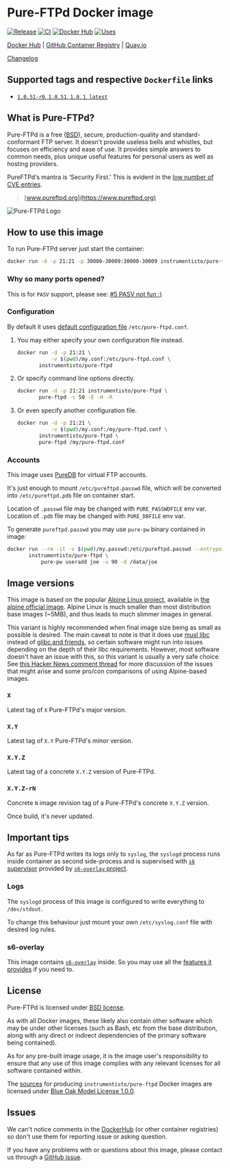 Pure-FTPd Docker image
======================

[![Release](https://img.shields.io/github/v/release/instrumentisto/pure-ftpd-docker-image "Release")](https://github.com/instrumentisto/pure-ftpd-docker-image/releases)
[![CI](https://github.com/instrumentisto/pure-ftpd-docker-image/workflows/CI/badge.svg?branch=master "CI")](https://github.com/instrumentisto/pure-ftpd-docker-image/actions?query=workflow%3ACI+branch%3Amaster)
[![Docker Hub](https://img.shields.io/docker/pulls/instrumentisto/pure-ftpd?label=Docker%20Hub%20pulls "Docker Hub pulls")](https://hub.docker.com/r/instrumentisto/pure-ftpd)
[![Uses](https://img.shields.io/badge/uses-s6--overlay-blue.svg "Uses s6-overlay")](https://github.com/just-containers/s6-overlay)

[Docker Hub](https://hub.docker.com/r/instrumentisto/pure-ftpd)
| [GitHub Container Registry](https://github.com/orgs/instrumentisto/packages/container/package/pure-ftpd)
| [Quay.io](https://quay.io/repository/instrumentisto/pure-ftpd)

[Changelog](https://github.com/instrumentisto/pure-ftpd-docker-image/blob/master/CHANGELOG.md)




## Supported tags and respective `Dockerfile` links

- [`1.0.51-r0`, `1.0.51`, `1.0`, `1`, `latest`][201]




## What is Pure-FTPd?

Pure-FTPd is a free ([BSD][91]), secure, production-quality and standard-conformant FTP server. It doesn't provide useless bells and whistles, but focuses on efficiency and ease of use. It provides simple answers to common needs, plus unique useful features for personal users as well as hosting providers.

PureFTPd‘s mantra is ‘Security First.’ This is evident in the [low number of CVE entries][101].

> [www.pureftpd.org](https://www.pureftpd.org)

![Pure-FTPd Logo](https://www.pureftpd.org/images/pure-ftpd.png)




## How to use this image

To run Pure-FTPd server just start the container: 
```bash
docker run -d -p 21:21 -p 30000-30009:30000-30009 instrumentisto/pure-ftpd
```


### Why so many ports opened?
    
This is for `PASV` support, please see: [#5 PASV not fun :)][12]


### Configuration

By default it uses [default configuration file][10] `/etc/pure-ftpd.conf`.

1. You may either specify your own configuration file instead.

    ```bash
    docker run -d -p 21:21 \
               -v $(pwd)/my.conf:/etc/pure-ftpd.conf \
           instrumentisto/pure-ftpd
    ```

2. Or specify command line options directly.

    ```bash
    docker run -d -p 21:21 instrumentisto/pure-ftpd \
           pure-ftpd -c 50 -E -H -R
    ```
    
3. Or even specify another configuration file.

    ```bash
    docker run -d -p 21:21 \
               -v $(pwd)/my.conf:/my/pure-ftpd.conf \
           instrumentisto/pure-ftpd \
           pure-ftpd /my/pure-ftpd.conf
    ```


### Accounts

This image uses [PureDB][11] for virtual FTP accounts.

It's just enough to mount `/etc/pureftpd.passwd` file, which will be converted into `/etc/pureftpd.pdb` file on container start.

Location of `.passwd` file may be changed with `PURE_PASSWDFILE` env var. Location of `.pdb` file may be changed with `PURE_DBFILE` env var.

To generate `pureftpd.passwd` you may use `pure-pw` binary contained in image:
```bash
docker run --rm -it -v $(pwd)/my.passwd:/etc/pureftpd.passwd --entrypoint sh \
       instrumentisto/pure-ftpd \
           pure-pw useradd joe -u 90 -d /data/joe
```




## Image versions

This image is based on the popular [Alpine Linux project][1], available in [the alpine official image][2]. Alpine Linux is much smaller than most distribution base images (~5MB), and thus leads to much slimmer images in general.

This variant is highly recommended when final image size being as small as possible is desired. The main caveat to note is that it does use [musl libc][4] instead of [glibc and friends][5], so certain software might run into issues depending on the depth of their libc requirements. However, most software doesn't have an issue with this, so this variant is usually a very safe choice. See [this Hacker News comment thread][6] for more discussion of the issues that might arise and some pro/con comparisons of using Alpine-based images.


### `X`

Latest tag of `X` Pure-FTPd's major version.


### `X.Y`

Latest tag of `X.Y` Pure-FTPd's minor version.


### `X.Y.Z`

Latest tag of a concrete `X.Y.Z` version of Pure-FTPd.


### `X.Y.Z-rN`

Concrete `N` image revision tag of a Pure-FTPd's concrete `X.Y.Z` version.

Once build, it's never updated.




## Important tips

As far as Pure-FTPd writes its logs only to `syslog`, the `syslogd` process runs inside container as second side-process and is supervised with [`s6` supervisor][20] provided by [`s6-overlay` project][21].


### Logs

The `syslogd` process of this image is configured to write everything to `/dev/stdout`.

To change this behaviour just mount your own `/etc/syslog.conf` file with desired log rules.


### s6-overlay

This image contains [`s6-overlay`][21] inside. So you may use all the [features it provides][22] if you need to.




## License

Pure-FTPd is licensed under [BSD license][92].

As with all Docker images, these likely also contain other software which may be under other licenses (such as Bash, etc from the base distribution, along with any direct or indirect dependencies of the primary software being contained).

As for any pre-built image usage, it is the image user's responsibility to ensure that any use of this image complies with any relevant licenses for all software contained within.

The [sources][90] for producing `instrumentisto/pure-ftpd` Docker images are licensed under [Blue Oak Model License 1.0.0][91].




## Issues

We can't notice comments in the [DockerHub] (or other container registries) so don't use them for reporting issue or asking question.

If you have any problems with or questions about this image, please contact us through a [GitHub issue][3].





[DockerHub]: https://hub.docker.com

[1]: http://alpinelinux.org
[2]: https://hub.docker.com/_/alpine
[3]: https://github.com/instrumentisto/pure-ftpd-docker-image/issues
[4]: http://www.musl-libc.org
[5]: http://www.etalabs.net/compare_libcs.html
[6]: https://news.ycombinator.com/item?id=10782897
[10]: https://github.com/jedisct1/pure-ftpd/blob/1.0.47/pure-ftpd.conf.in
[11]: https://download.pureftpd.org/pure-ftpd/doc/README.Virtual-Users
[12]: https://github.com/stilliard/docker-pure-ftpd/issues/5
[20]: http://skarnet.org/software/s6/overview.html
[21]: https://github.com/just-containers/s6-overlay
[22]: https://github.com/just-containers/s6-overlay#usage
[90]: https://github.com/instrumentisto/pure-ftpd-docker-image
[91]: https://github.com/instrumentisto/pure-ftpd-docker-image/blob/master/LICENSE.md
[92]: https://download.pureftpd.org/pub/pure-ftpd/doc/COPYING
[101]: https://nvd.nist.gov/view/vuln/search-results?query=pure-ftpd&search_type=all&cves=on

[201]: https://github.com/instrumentisto/pure-ftpd-docker-image/blob/master/Dockerfile
